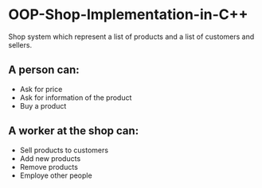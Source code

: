 # OOP-Shop-Implementation-in-C++
Shop system which represent a list of products and a list of customers and sellers. 
## A person can:
- Ask for price
- Ask for information of the product
- Buy a product
## A worker at the shop can: 
- Sell products to customers
- Add new products
- Remove products
- Employe other people 
